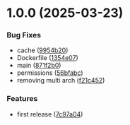 # 1.0.0 (2025-03-23)


### Bug Fixes

* cache ([9954b20](https://github.com/brunobritodev/awesome-github-portfolio/commit/9954b20284231cf1bae0a9373266299fc16985de))
* Dockerfile ([1354e07](https://github.com/brunobritodev/awesome-github-portfolio/commit/1354e07af4151ed042091eced96d6feddce0f6c3))
* main ([871f2b0](https://github.com/brunobritodev/awesome-github-portfolio/commit/871f2b06750c2758c4b42d2c59bfff15326a9b91))
* permissions ([56bfabc](https://github.com/brunobritodev/awesome-github-portfolio/commit/56bfabc67b53ef168f46105b83df02cc3135029f))
* removing multi arch ([f21c452](https://github.com/brunobritodev/awesome-github-portfolio/commit/f21c452d149dcd4f39fc13cd9b33f3702661fd5c))


### Features

* first release ([7c97a04](https://github.com/brunobritodev/awesome-github-portfolio/commit/7c97a043c39a33f87b5faa1e6d180590cf35b4c5))
